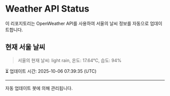 
# Weather API Status

이 리포지토리는 OpenWeather API를 사용하여 서울의 날씨 정보를 자동으로 업데이트합니다.

## 현재 서울 날씨
> 서울의 현재 날씨: light rain, 온도: 17.64°C, 습도: 94%

⏳ 업데이트 시간: 2025-10-06 07:39:35 (UTC)

---
자동 업데이트 봇에 의해 관리됩니다.

